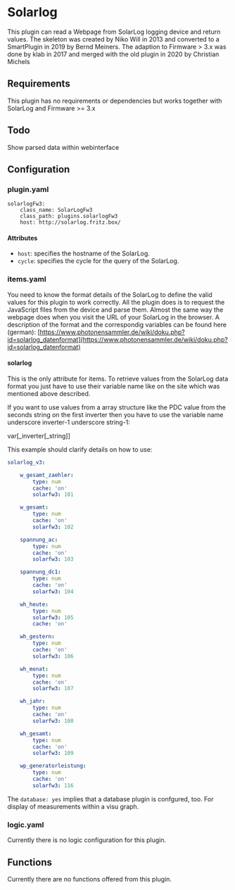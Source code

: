# Solarlog

This plugin can read a Webpage from SolarLog logging device and return values. 
The skeleton was created by Niko Will in 2013 and converted to a SmartPlugin in 2019 by Bernd Meiners.
The adaption to Firmware > 3.x was done by klab in 2017 and merged with the old plugin in 2020 by Christian Michels

## Requirements

This plugin has no requirements or dependencies but works together with SolarLog and Firmware >= 3.x

## Todo

Show parsed data within webinterface

## Configuration

### plugin.yaml

```
solarlogFw3:
    class_name: SolarLogFw3
    class_path: plugins.solarlogFw3
    host: http://solarlog.fritz.box/
```

#### Attributes

* `host`: specifies the hostname of the SolarLog.
* `cycle`: specifies the cycle for the query of the SolarLog.

### items.yaml
You need to know the format details of the SolarLog to define the valid values for this plugin to work correctly.
All the plugin does is to request the JavaScript files from the device and parse them. 
Almost the same way the webpage does when you visit the URL of your SolarLog in the browser.
A description of the format and the correspondig variables can be found here (german): [https://www.photonensammler.de/wiki/doku.php?id=solarlog_datenformat](https://www.photonensammler.de/wiki/doku.php?id=solarlog_datenformat)

#### solarlog

This is the only attribute for items. To retrieve values from the SolarLog data 
format you just have to use their variable name like on the site which was mentioned above described.

If you want to use values from a array structure like the PDC value from the seconds string on 
the first inverter then you have to use the variable name underscore inverter-1 underscore string-1:

var[_inverter[_string]]

This example should clarify details on how to use:

```yaml
solarlog_v3:

    w_gesamt_zaehler:
        type: num
        cache: 'on'
        solarfw3: 101

    w_gesamt:
        type: num
        cache: 'on'
        solarfw3: 102

    spannung_ac:
        type: num
        cache: 'on'
        solarfw3: 103

    spannung_dc1:
        type: num
        cache: 'on'
        solarfw3: 104

    wh_heute:
        type: num
        solarfw3: 105
        cache: 'on'

    wh_gestern:
        type: num
        cache: 'on'
        solarfw3: 106

    wh_monat:
        type: num
        cache: 'on'
        solarfw3: 107

    wh_jahr:
        type: num
        cache: 'on'
        solarfw3: 108

    wh_gesamt:
        type: num
        cache: 'on'
        solarfw3: 109

    wp_generatorleistung:
        type: num
        cache: 'on'
        solarfw3: 116
```

The ``database: yes`` implies that a database plugin is confgured, too. For display of measurements within a visu graph.

### logic.yaml

Currently there is no logic configuration for this plugin.

## Functions

Currently there are no functions offered from this plugin.
